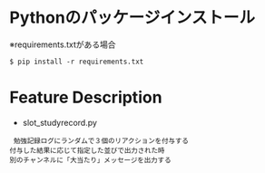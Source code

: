 # Pythonのパッケージインストール
※requirements.txtがある場合
```
$ pip install -r requirements.txt
```

# Feature Description
- slot_studyrecord.py
```
 勉強記録ログにランダムで３個のリアクションを付与する
付与した結果に応じて指定した並びで出力された時
別のチャンネルに「大当たり」メッセージを出力する
```
